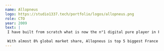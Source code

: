 ```yaml
---
name: Allopneus
logo: https://studio1337.tech/portfolio/logos/allopneus.png
role: CTO
year: 2009
text: |
 I have built from scratch what is now the n°1 digital pure player in France.
 
 With almost 8% global market share, Allopneus is top 5 biggest France ecommerce. 400M€ of revenue in 2016 & more than 200 employees. Michelin acquired 40% of the company for 60M€. Allopneus processes more than 80k orders/month with an average of 2M visitors/month.
---
```

